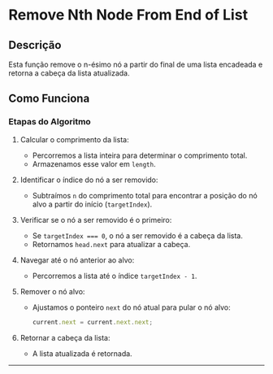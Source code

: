 # Remove Nth Node From End of List

## Descrição

Esta função remove o n-ésimo nó a partir do final de uma lista encadeada e retorna a cabeça da lista atualizada.

## Como Funciona

### Etapas do Algoritmo

1. Calcular o comprimento da lista:

   - Percorremos a lista inteira para determinar o comprimento total.
   - Armazenamos esse valor em `length`.

2. Identificar o índice do nó a ser removido:

   - Subtraímos `n` do comprimento total para encontrar a posição do nó alvo a partir do início (`targetIndex`).

3. Verificar se o nó a ser removido é o primeiro:

   - Se `targetIndex === 0`, o nó a ser removido é a cabeça da lista.
   - Retornamos `head.next` para atualizar a cabeça.

4. Navegar até o nó anterior ao alvo:

   - Percorremos a lista até o índice `targetIndex - 1`.

5. Remover o nó alvo:

   - Ajustamos o ponteiro `next` do nó atual para pular o nó alvo:
     ```javascript
     current.next = current.next.next;
     ```

6. Retornar a cabeça da lista:
   - A lista atualizada é retornada.

---
